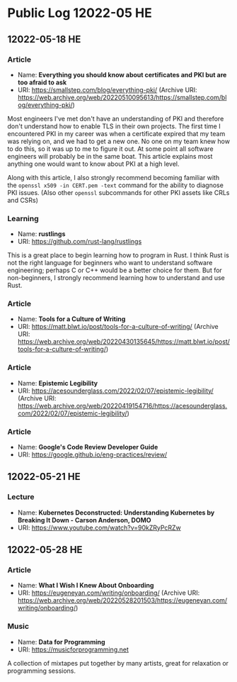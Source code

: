 # Public Log 12022-05 HE
## 12022-05-18 HE
### Article
- Name: **Everything you should know about certificates and PKI but are too afraid to ask**
- URI: https://smallstep.com/blog/everything-pki/ (Archive URI: https://web.archive.org/web/20220510095613/https://smallstep.com/blog/everything-pki/)

Most engineers I've met don't have an understanding of PKI and therefore don't understand how to enable TLS in their own projects. The first time I encountered PKI in my career was when a certificate expired that my team was relying on, and we had to get a new one. No one on my team knew how to do this, so it was up to me to figure it out. At some point all software engineers will probably be in the same boat. This article explains most anything one would want to know about PKI at a high level.

Along with this article, I also strongly recommend becoming familiar with the `openssl x509 -in CERT.pem -text` command for the ability to diagnose PKI issues. (Also other `openssl` subcommands for other PKI assets like CRLs and CSRs)

### Learning
- Name: **rustlings**
- URI: https://github.com/rust-lang/rustlings

This is a great place to begin learning how to program in Rust. I think Rust is not the right language for beginners who want to understand software engineering; perhaps C or C++ would be a better choice for them. But for non-beginners, I strongly recommend learning how to understand and use Rust.

### Article
- Name: **Tools for a Culture of Writing**
- URI: https://matt.blwt.io/post/tools-for-a-culture-of-writing/ (Archive URI: https://web.archive.org/web/20220430135645/https://matt.blwt.io/post/tools-for-a-culture-of-writing/)

### Article
- Name: **Epistemic Legibility**
- URI: https://acesounderglass.com/2022/02/07/epistemic-legibility/ (Archive URI: https://web.archive.org/web/20220419154716/https://acesounderglass.com/2022/02/07/epistemic-legibility/)

### Article
- Name: **Google's Code Review Developer Guide**
- URI: https://google.github.io/eng-practices/review/

## 12022-05-21 HE
### Lecture
- Name: **Kubernetes Deconstructed: Understanding Kubernetes by Breaking It Down - Carson Anderson, DOMO**
- URI: https://www.youtube.com/watch?v=90kZRyPcRZw

## 12022-05-28 HE
### Article
- Name: **What I Wish I Knew About Onboarding**
- URI: https://eugeneyan.com/writing/onboarding/ (Archive URI: https://web.archive.org/web/20220528201503/https://eugeneyan.com/writing/onboarding/)

### Music
- Name: **Data for Programming**
- URI: https://musicforprogramming.net

A collection of mixtapes put together by many artists, great for relaxation or programming sessions.
